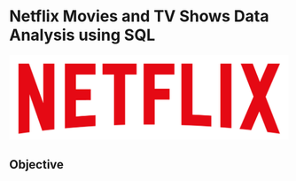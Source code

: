 # Netflix Movies and TV Shows Data Analysis using SQL


![Netflix Logo](https://github.com/Yasinmohamedtp/Netflix-sql-project/blob/main/logo.png)


## Objective
